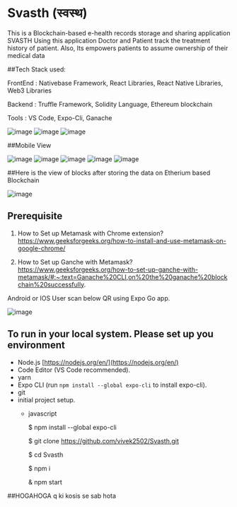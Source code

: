 # Svasth (स्वस्थ)



This is a Blockchain-based e-health records storage and sharing application SVASTH
Using this application Doctor and Patient track the treatment history of patient.
Also, Its empowers patients to assume ownership of their medical data

##Tech Stack used:

FrontEnd : Nativebase Framework, React Libraries, React Native Libraries, Web3 Libraries

Backend : Truffle Framework, Solidity Language, Ethereum blockchain

Tools : VS Code, Expo-Cli, Ganache

![image](https://user-images.githubusercontent.com/42957988/177022861-4babaafe-8b68-4b16-9c96-b1c82829dfb8.png)
![image](https://user-images.githubusercontent.com/42957988/177022753-07e7eb68-82eb-4a5b-a50f-291730a5d866.png)
![image](https://user-images.githubusercontent.com/42957988/177022838-d83f84ab-d721-4e90-b3ad-5236713ecfc2.png)

##Mobile View

![image](https://user-images.githubusercontent.com/42957988/177024506-43657dcc-f74e-486f-9511-fb6b643b0bc7.png)
![image](https://user-images.githubusercontent.com/42957988/177024394-6be6930e-0bf6-4813-88ea-3fd004f18a1e.png)
![image](https://user-images.githubusercontent.com/42957988/177024434-f9f26321-586e-4c1e-8fd5-a4709268a13a.png)
![image](https://user-images.githubusercontent.com/42957988/177024457-2ddf89d8-a25a-4740-b47a-08978cbf455c.png)
![image](https://user-images.githubusercontent.com/42957988/177024466-5866f246-27b2-46dd-ba67-7f6ff3a58457.png)

##Here is the view of blocks after storing the data on Etherium based Blockchain

![image](https://user-images.githubusercontent.com/42957988/177024741-79c04734-b8cc-41ef-ab19-8747d86e8523.png)


## Prerequisite

1. How to Set up Metamask with Chrome extension?
https://www.geeksforgeeks.org/how-to-install-and-use-metamask-on-google-chrome/

2. How to Set up Ganche with Metamask?
https://www.geeksforgeeks.org/how-to-set-up-ganche-with-metamask/#:~:text=Ganache%20CLI,on%20the%20ganache%20blockchain%20successfully.

Android or IOS User scan below QR using Expo Go app.

![image](https://user-images.githubusercontent.com/42957988/177020799-48c03465-00d8-4196-8cdb-cfa3291c7f27.png)

## To run in your local system. Please set up you environment
- Node.js [https://nodejs.org/en/](https://nodejs.org/en/)
- Code Editor (VS Code recommended).
- yarn
- Expo CLI (run `npm install --global expo-cli` to install expo-cli).
- git
- initial project setup.
    - javascript
    
        $ npm install --global expo-cli
        
        $ git clone https://github.com/vivek2502/Svasth.git
        
        $ cd Svasth
        
        $ npm i
        
        & npm start


##HOGAHOGA q ki kosis se sab hota

